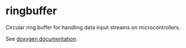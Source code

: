 # ringbuffer
Circular ring buffer for handling data input streams on microcontrollers.

See [doxygen documentation](doc/html/index.html).
